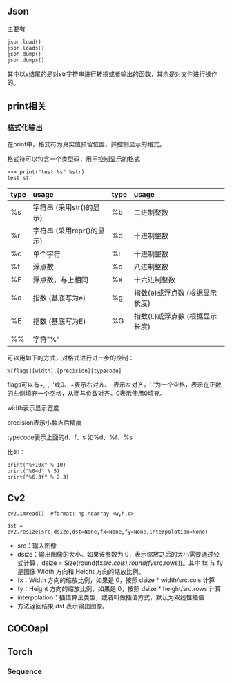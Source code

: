 ## Json
主要有
```
json.load()
json.loads()
json.dump()
json.dumps()
```
其中以s结尾的是对str字符串进行转换或者输出的函数，其余是对文件进行操作的。

## print相关 
### 格式化输出
在print中，格式符为真实值预留位置，并控制显示的格式。

格式符可以包含一个类型码，用于控制显示的格式
```
>>> print("test %s" %str)
test str
```
| type | usage             | type | usage              |
|------|:------------------|------|:-------------------|
| %s   | 字符串 (采用str()的显示)  |  %b  | 二进制整数              |
| %r   | 字符串 (采用repr()的显示) |  %d  | 十进制整数              | 
| %c   | 单个字符              |  %i  | 十进制整数              |
| %f   | 浮点数               |  %o  | 八进制整数              |
| %F   | 浮点数，与上相同          |  %x  | 十六进制整数             |
| %e   | 指数 (基底写为e)        |  %g  | 指数(e)或浮点数 (根据显示长度) |
| %E   | 指数 (基底写为E)        |  %G  | 指数(E)或浮点数 (根据显示长度) |
| %%   | 字符"%"             |      |                    |

可以用如下的方式，对格式进行进一步的控制：

``%[flags][width].[precision][typecode]``

flags可以有+,-,' '或0。+表示右对齐。-表示左对齐。' '为一个空格，表示在正数的左侧填充一个空格，从而与负数对齐。0表示使用0填充。

width表示显示宽度

precision表示小数点后精度

typecode表示上面的d、f、s 如%d、%f、%s

比如：
```
print("%+10x" % 10)
print("%04d" % 5)
print("%6.3f" % 2.3)
```

## Cv2

```
cv2.imread()  #format: np.ndarray <w,h,c>
```
```
dst = cv2.resize(src,dsize,dst=None,fx=None,fy=None,interpolation=None)
```
- src：输入图像
- dsize：输出图像的大小。如果该参数为 0，表示缩放之后的大小需要通过公式计算，dsize = Size(round(fx*src.cols),round(fy*src.rows))。其中 fx 与 fy 是图像 Width 方向和 Height 方向的缩放比例。
- fx：Width 方向的缩放比例，如果是 0，按照 dsize * width/src.cols 计算
- fy：Height 方向的缩放比例，如果是 0，按照 dsize * height/src.rows 计算
- interpolation：插值算法类型，或者叫做插值方式，默认为双线性插值
- 方法返回结果 dst 表示输出图像。


## COCOapi

## Torch 
### Sequence



